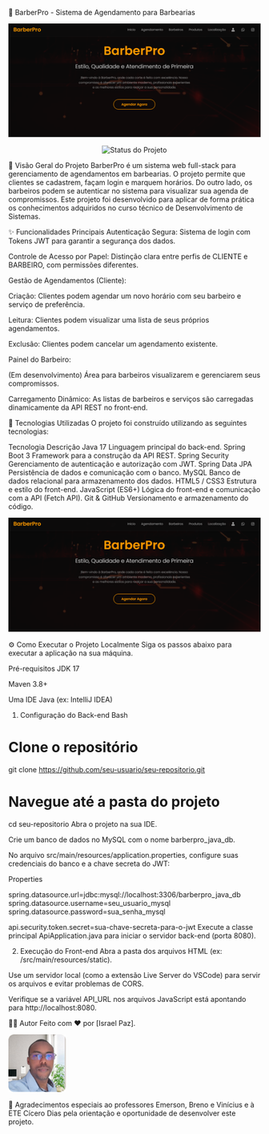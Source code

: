 💈 BarberPro - Sistema de Agendamento para Barbearias
<p align="center">
<img src="BARBERPRO/imagens/Logo.png" alt="Banner do BarberPro">
</p>

<p align="center">
<img alt="Status do Projeto" src="https://img.shields.io/badge/STATUS-Em%20Desenvolvimento-yellow">
</p>

📝 Visão Geral do Projeto
BarberPro é um sistema web full-stack para gerenciamento de agendamentos em barbearias. O projeto permite que clientes se cadastrem, façam login e marquem horários. Do outro lado, os barbeiros podem se autenticar no sistema para visualizar sua agenda de compromissos. Este projeto foi desenvolvido para aplicar de forma prática os conhecimentos adquiridos no curso técnico de Desenvolvimento de Sistemas.

✨ Funcionalidades Principais
Autenticação Segura: Sistema de login com Tokens JWT para garantir a segurança dos dados.

Controle de Acesso por Papel: Distinção clara entre perfis de CLIENTE e BARBEIRO, com permissões diferentes.

Gestão de Agendamentos (Cliente):

Criação: Clientes podem agendar um novo horário com seu barbeiro e serviço de preferência.

Leitura: Clientes podem visualizar uma lista de seus próprios agendamentos.

Exclusão: Clientes podem cancelar um agendamento existente.

Painel do Barbeiro:

(Em desenvolvimento) Área para barbeiros visualizarem e gerenciarem seus compromissos.

Carregamento Dinâmico: As listas de barbeiros e serviços são carregadas dinamicamente da API REST no front-end.

🚀 Tecnologias Utilizadas
O projeto foi construído utilizando as seguintes tecnologias:

Tecnologia	Descrição
Java 17	Linguagem principal do back-end.
Spring Boot 3	Framework para a construção da API REST.
Spring Security	Gerenciamento de autenticação e autorização com JWT.
Spring Data JPA	Persistência de dados e comunicação com o banco.
MySQL	Banco de dados relacional para armazenamento dos dados.
HTML5 / CSS3	Estrutura e estilo do front-end.
JavaScript (ES6+)	Lógica do front-end e comunicação com a API (Fetch API).
Git & GitHub	Versionamento e armazenamento do código.

<p align="center">
  <a href="https://youtu.be/fyrSZ7QnIyM" target="_blank">
    <img src="BARBERPRO/imagens/Logo.png" alt="Clique para assistir à demonstração do BarberPro">
  </a>
</p>

⚙️ Como Executar o Projeto Localmente
Siga os passos abaixo para executar a aplicação na sua máquina.

Pré-requisitos
JDK 17

Maven 3.8+

Uma IDE Java (ex: IntelliJ IDEA)

1. Configuração do Back-end
Bash

# Clone o repositório
git clone https://github.com/seu-usuario/seu-repositorio.git

# Navegue até a pasta do projeto
cd seu-repositorio
Abra o projeto na sua IDE.

Crie um banco de dados no MySQL com o nome barberpro_java_db.

No arquivo src/main/resources/application.properties, configure suas credenciais do banco e a chave secreta do JWT:

Properties

spring.datasource.url=jdbc:mysql://localhost:3306/barberpro_java_db
spring.datasource.username=seu_usuario_mysql
spring.datasource.password=sua_senha_mysql

api.security.token.secret=sua-chave-secreta-para-o-jwt
Execute a classe principal ApiApplication.java para iniciar o servidor back-end (porta 8080).

2. Execução do Front-end
Abra a pasta dos arquivos HTML (ex: /src/main/resources/static).

Use um servidor local (como a extensão Live Server do VSCode) para servir os arquivos e evitar problemas de CORS.

Verifique se a variável API_URL nos arquivos JavaScript está apontando para http://localhost:8080.

👨‍💻 Autor
Feito com ❤️ por [Israel Paz].

<img src="BARBERPRO/imagens/israel-paz.jpg" width=115><br>


🙏 Agradecimentos especiais ao professores Emerson, Breno e Vinícius e à ETE Cícero Dias pela orientação e oportunidade de desenvolver este projeto.

